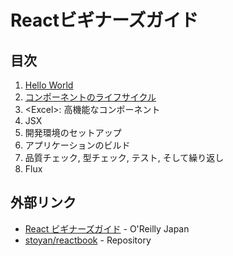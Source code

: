# Reactビギナーズガイド

## 目次
1. [Hello World](01/README.md)
2. [コンポーネントのライフサイクル](02/README.md)
3. \<Excel\>: 高機能なコンポーネント
4. JSX
5. 開発環境のセットアップ
6. アプリケーションのビルド
7. 品質チェック, 型チェック, テスト, そして繰り返し
8. Flux

## 外部リンク

- [React ビギナーズガイド](https://www.oreilly.co.jp/books/9784873117881/) - O'Reilly Japan
- [stoyan/reactbook](https://github.com/stoyan/reactbook/) - Repository
